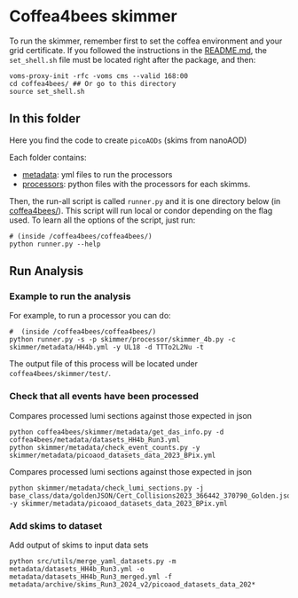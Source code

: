 # Coffea4bees skimmer

To run the skimmer, remember first to set the coffea environment and your grid certificate. If you followed the instructions in the [README.md](../../README.md), the `set_shell.sh` file must be located right after the package, and then:
```
voms-proxy-init -rfc -voms cms --valid 168:00
cd coffea4bees/ ## Or go to this directory
source set_shell.sh
```

## In this folder

Here you find the code to create `picoAODs` (skims from nanoAOD)

Each folder contains:
 - [metadata](./metadata/): yml files to run the processors
 - [processors](./processors/): python files with the processors for each skimms.

Then, the run-all script is called `runner.py` and it is one directory below (in [coffea4bees/](../../coffea4bees/)). This script will run local or condor depending on the flag used. To learn all the options of the script, just run:
```
# (inside /coffea4bees/coffea4bees/)
python runner.py --help
```

## Run Analysis

### Example to run the analysis

For example, to run a processor you can do:
```
#  (inside /coffea4bees/coffea4bees/)
python runner.py -s -p skimmer/processor/skimmer_4b.py -c skimmer/metadata/HH4b.yml -y UL18 -d TTTo2L2Nu -t
```

The output file of this process will be located under `coffea4bees/skimmer/test/`.


### Check that all events have been processed

Compares processed lumi sections against those expected in json
```
python coffea4bees/skimmer/metadata/get_das_info.py -d coffea4bees/metadata/datasets_HH4b_Run3.yml 
python skimmer/metadata/check_event_counts.py -y skimmer/metadata/picoaod_datasets_data_2023_BPix.yml
```

Compares processed lumi sections against those expected in json
```
python skimmer/metadata/check_lumi_sections.py -j base_class/data/goldenJSON/Cert_Collisions2023_366442_370790_Golden.json -y skimmer/metadata/picoaod_datasets_data_2023_BPix.yml
```


### Add skims to dataset 

Add output of skims to input data sets

```
python src/utils/merge_yaml_datasets.py -m metadata/datasets_HH4b_Run3.yml -o metadata/datasets_HH4b_Run3_merged.yml -f metadata/archive/skims_Run3_2024_v2/picoaod_datasets_data_202*
```